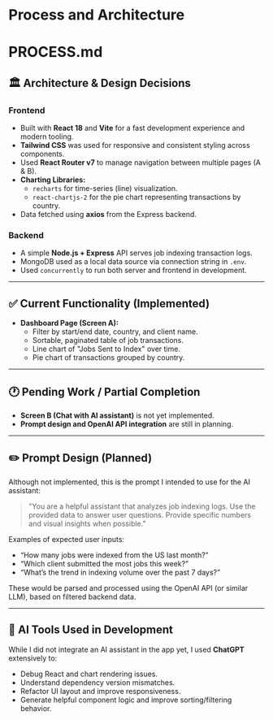 

# Process and Architecture


# PROCESS.md

## 🏛 Architecture & Design Decisions

### Frontend

- Built with **React 18** and **Vite** for a fast development experience and modern tooling.
- **Tailwind CSS** was used for responsive and consistent styling across components.
- Used **React Router v7** to manage navigation between multiple pages (A & B).
- **Charting Libraries:**
  - `recharts` for time-series (line) visualization.
  - `react-chartjs-2` for the pie chart representing transactions by country.
- Data fetched using **axios** from the Express backend.

### Backend

- A simple **Node.js + Express** API serves job indexing transaction logs.
- MongoDB used as a local data source via connection string in `.env`.
- Used `concurrently` to run both server and frontend in development.

---

## ✅ Current Functionality (Implemented)

- **Dashboard Page (Screen A):**
  - Filter by start/end date, country, and client name.
  - Sortable, paginated table of job transactions.
  - Line chart of "Jobs Sent to Index" over time.
  - Pie chart of transactions grouped by country.

---

## 🕐 Pending Work / Partial Completion

- **Screen B (Chat with AI assistant)** is not yet implemented.
- **Prompt design and OpenAI API integration** are still in planning.

---

## ✏️ Prompt Design (Planned)

Although not implemented, this is the prompt I intended to use for the AI assistant:

> "You are a helpful assistant that analyzes job indexing logs. Use the provided data to answer user questions. Provide specific numbers and visual insights when possible."

Examples of expected user inputs:

- “How many jobs were indexed from the US last month?”
- “Which client submitted the most jobs this week?”
- “What’s the trend in indexing volume over the past 7 days?”

These would be parsed and processed using the OpenAI API (or similar LLM), based on filtered backend data.

---

## 🧠 AI Tools Used in Development

While I did not integrate an AI assistant in the app yet, I used **ChatGPT** extensively to:

- Debug React and chart rendering issues.
- Understand dependency version mismatches.
- Refactor UI layout and improve responsiveness.
- Generate helpful component logic and improve sorting/filtering behavior.
